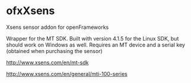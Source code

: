 ofxXsens
========

Xsens sensor addon for openFrameworks

Wrapper for the MT SDK. Built with version 4.1.5 for the Linux SDK, but should work on Windows as well.
Requires an MT device and a serial key (obtained when purchasing the sensor)

http://www.xsens.com/en/mt-sdk

http://www.xsens.com/en/general/mti-100-series
